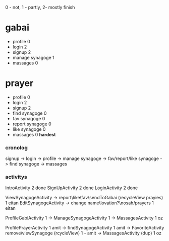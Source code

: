 0 - not, 1 - partly, 2- mostly finish
# gabai
* profile 0
* login 2
* signup 2
* manage synagoge 1
* massages 0

# prayer
* profile 0
* login 2
* signup 2
* find synagoge 0 
* fav synagoge 0
* report synagoge 0
* like synagoge 0
* massages 0 **hardest**

### cronolog
signup -> login -> profile -> manage synagoge -> fav/report/like synagoge -> find synagoge -> massages

### activitys 
IntroActivity 2 done
SignUpActivity 2 done
LoginActivity 2 done

ViewSynagogeActivity -> report\like\fav\sendToGabai (recycleView prayies) 1 eitan
EditSynagogeActivity -> change name\lovation?\nosah/prayers 1 eitan

ProfileGabiActivity 1
-> ManageSynagogeActivity 1
-> MassagesActivity 1 oz

ProfilePrayerActivity 1 amit
-> findSynagogeActivity 1 amit
-> FavoriteActivity remove\viewSynagoge (rcycleView) 1 - amit 
-> MassagesActivity (dup) 1  oz

